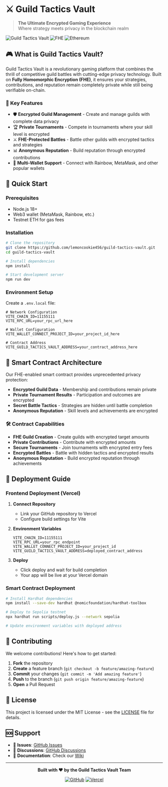 # ⚔️ Guild Tactics Vault

> **The Ultimate Encrypted Gaming Experience**  
> Where strategy meets privacy in the blockchain realm

![Guild Tactics Vault](https://img.shields.io/badge/Status-Live-brightgreen) ![FHE](https://img.shields.io/badge/Encryption-FHE-blue) ![Ethereum](https://img.shields.io/badge/Network-Sepolia-orange)

## 🎮 What is Guild Tactics Vault?

Guild Tactics Vault is a revolutionary gaming platform that combines the thrill of competitive guild battles with cutting-edge privacy technology. Built on **Fully Homomorphic Encryption (FHE)**, it ensures your strategies, contributions, and reputation remain completely private while still being verifiable on-chain.

### 🌟 Key Features

- 🛡️ **Encrypted Guild Management** - Create and manage guilds with complete data privacy
- 🏆 **Private Tournaments** - Compete in tournaments where your skill level is encrypted
- ⚔️ **FHE-Protected Battles** - Battle other guilds with encrypted tactics and strategies  
- 📊 **Anonymous Reputation** - Build reputation through encrypted contributions
- 🔗 **Multi-Wallet Support** - Connect with Rainbow, MetaMask, and other popular wallets

## 🚀 Quick Start

### Prerequisites
- Node.js 18+ 
- Web3 wallet (MetaMask, Rainbow, etc.)
- Testnet ETH for gas fees

### Installation

```bash
# Clone the repository
git clone https://github.com/lemoncookie456/guild-tactics-vault.git
cd guild-tactics-vault

# Install dependencies
npm install

# Start development server
npm run dev
```

### Environment Setup

Create a `.env.local` file:

```env
# Network Configuration
VITE_CHAIN_ID=11155111
VITE_RPC_URL=your_rpc_url_here

# Wallet Configuration  
VITE_WALLET_CONNECT_PROJECT_ID=your_project_id_here

# Contract Address
VITE_GUILD_TACTICS_VAULT_ADDRESS=your_contract_address_here
```

## 🔐 Smart Contract Architecture

Our FHE-enabled smart contract provides unprecedented privacy protection:

- **Encrypted Guild Data** - Membership and contributions remain private
- **Private Tournament Results** - Participation and outcomes are encrypted
- **Secret Battle Tactics** - Strategies are hidden until battle completion
- **Anonymous Reputation** - Skill levels and achievements are encrypted

### 🛠️ Contract Capabilities

- **FHE Guild Creation** - Create guilds with encrypted target amounts
- **Private Contributions** - Contribute with encrypted amounts
- **Secure Tournaments** - Join tournaments with encrypted entry fees
- **Encrypted Battles** - Battle with hidden tactics and encrypted results
- **Anonymous Reputation** - Build encrypted reputation through achievements

## 🚀 Deployment Guide

### Frontend Deployment (Vercel)

1. **Connect Repository**
   - Link your GitHub repository to Vercel
   - Configure build settings for Vite

2. **Environment Variables**
   ```env
   VITE_CHAIN_ID=11155111
   VITE_RPC_URL=your_rpc_endpoint
   VITE_WALLET_CONNECT_PROJECT_ID=your_project_id
   VITE_GUILD_TACTICS_VAULT_ADDRESS=deployed_contract_address
   ```

3. **Deploy**
   - Click deploy and wait for build completion
   - Your app will be live at your Vercel domain

### Smart Contract Deployment

```bash
# Install Hardhat dependencies
npm install --save-dev hardhat @nomicfoundation/hardhat-toolbox

# Deploy to Sepolia testnet
npx hardhat run scripts/deploy.js --network sepolia

# Update environment variables with deployed address
```

## 🤝 Contributing

We welcome contributions! Here's how to get started:

1. **Fork** the repository
2. **Create** a feature branch (`git checkout -b feature/amazing-feature`)
3. **Commit** your changes (`git commit -m 'Add amazing feature'`)
4. **Push** to the branch (`git push origin feature/amazing-feature`)
5. **Open** a Pull Request

## 📄 License

This project is licensed under the MIT License - see the [LICENSE](LICENSE) file for details.

## 🆘 Support

- 📧 **Issues**: [GitHub Issues](https://github.com/lemoncookie456/guild-tactics-vault/issues)
- 💬 **Discussions**: [GitHub Discussions](https://github.com/lemoncookie456/guild-tactics-vault/discussions)
- 📖 **Documentation**: Check our [Wiki](https://github.com/lemoncookie456/guild-tactics-vault/wiki)

---

<div align="center">

**Built with ❤️ by the Guild Tactics Vault Team**

[![GitHub](https://img.shields.io/badge/GitHub-Repository-black?logo=github)](https://github.com/lemoncookie456/guild-tactics-vault)
[![Vercel](https://img.shields.io/badge/Deployed%20on-Vercel-black?logo=vercel)](https://guild-tactics-vault.vercel.app)

</div>
